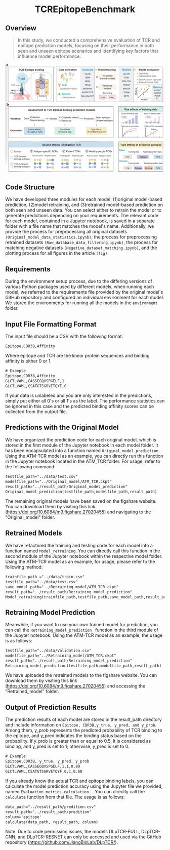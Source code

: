 <h1 align="center">
 TCREpitopeBenchmark
</h1>

## Overview
> In this study, we conducted a comprehensive evaluation of TCR and epitope prediction models, focusing on their performance in both seen and unseen epitope scenarios and identifying key factors that influence model performance.

<img width="1140" alt="截屏2024-08-08 下午2 18 18" src="fig/20240917-171310.jpeg">
	
## Code Structure
We have developed three modules for each model: (1)original model-based prediction, (2)model retraining, and (3)retrained model-based prediction on both seen and unseen data. You can select either to retrain the model or to generate predictions depending on your requirements. The relevant code for each model, contained in a Jupyter notebook, is saved in a separate folder with a file name that matches the model's name. Additionally, we provide the process for preprocessing all original datasets ```(Original_model_data_statistics.ipynb)```, the process for preprocessing retrained datasets ```(Raw_database_data_filtering.ipynb)```, the process for matching negative datasets ```(Negative_dataset_matching.ipynb)```, and the plotting process for all figures in the article ```(fig)```.



## Requirements
During the environment setup process, due to the differing versions of various Python packages used by different models, when running each model, we referred to the requirements file provided by the original model's GitHub repository and configured an individual environment for each model. We stored the environments for running all the models in the ``` environment ``` folder.
## Input File Formatting Format

The input file should be a CSV with the following format:
```
Epitope,CDR3B,Affinity
```

Where epitope and TCR are the linear protein sequences and binding affinity is either 0 or 1.

```
# Example
Epitope,CDR3B,Affinity
GLCTLVAML,CASSEGQVSPGELF,1
GLCTLVAML,CSATGTSGRVETQYF,0
```

If your data is unlabeled and you are only interested in the predictions, simply put either all 0's or all 1's as the label. The performance statistics can be ignored in this case and the predicted binding affinity scores can be collected from the output file.

## Predictions with the Original Model
We have organized the prediction code for each original model, which is stored in the first module of the Jupyter notebook in each model folder. It has been encapsulated into a function named ```Original_model_prediction```. Using the ATM-TCR model as an example, you can directly run this function in the Jupyter notebook located in the ATM_TCR folder. For usage, refer to the following command:
```
testfile_path="../data/test.csv"
modelfile_path="../Original_model/ATM_TCR.ckpt"
result_path="../result_path/Original_model_prediction"
Original_model_prediction(testfile_path,modelfile_path,result_path)
```

The remaining original models have been saved on the figshare website. You can download them by visiting this link (https://doi.org/10.6084/m9.figshare.27020455) and navigating to the "Original_model" folder.

## Retrained Models 
We have refactored the training and testing code for each model into a function named ```Model_retraining```. You can directly call this function in the second module of the Jupyter notebook within the respective model folder. Using the ATM-TCR model as an example, for usage, please refer to the following method:

```
trainfile_path ="../data/train.csv"
testfile_path="../data/test.csv"
save_model_path="../Retraining_model/ATM_TCR.ckpt"
result_path="../result_path/Retraining_model_prediction"
Model_retraining(trainfile_path,testfile_path,save_model_path,result_path) 
```

## Retraining Model Prediction

Meanwhile, if you want to use your own trained model for prediction, you can call the ```Retraining_model_prediction ``` function in the third module of the Jupyter notebook. Using the ATM-TCR model as an example, the usage is as follows:
```
testfile_path="../data/Validation.csv"
modelfile_path="../Retraining_model/ATM_TCR.ckpt"
result_path="../result_path/Retraining_model_prediction"
Retraining_model_prediction(testfile_path,modelfile_path,result_path)
```

We have uploaded the retrained models to the figshare website. You can download them by visiting this link (https://doi.org/10.6084/m9.figshare.27020455) and accessing the "Retrained_model" folder.

## Output of Prediction Results
The prediction results of each model are stored in the result_path directory and include information on ``` Epitope, CDR3B,y_true, y_pred, and y_prob ```. Among them, y_prob represents the predicted probability of TCR binding to the epitope, and y_pred indicates the binding status based on the probability. If y_prob is greater than or equal to 0.5, it is considered as binding, and y_pred is set to 1; otherwise, y_pred is set to 0.

``` 
# Example
Epitope,CDR3B, y_true, y_pred, y_prob
GLCTLVAML,CASSEGQVSPGELF,1,1,0.89
GLCTLVAML,CSATGTSGRVETQYF,0,1,0.68
```

If you already know the actual TCR and epitope binding labels, you can calculate the model prediction accuracy using the Jupyter file we provided, named ```Evaluation_metrics_calculation ``` . You can directly call the  ``` calculate ```  function from that file. The usage is as follows:
``` 
data_path="../result_path/predition.csv"
result_path="../result_path/predition"
column='epitope'
calculate(data_path, result_path, column)
```

Note: Due to code permission issues, the models DLpTCR-FULL, DLpTCR-CNN, and DLpTCR-RESNET can only be accessed and used via the GitHub repository (https://github.com/JiangBioLab/DLpTCR/).

